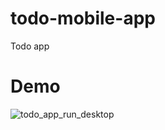 # todo-mobile-app
Todo app
# Demo 
![todo_app_run_desktop](https://user-images.githubusercontent.com/48530021/218273537-0344bde4-b8b0-482e-8e10-2a351cad3704.gif)
